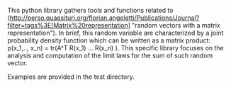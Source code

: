 This python library gathers tools and functions
related to (http://perso.quaesituri.org/florian.angeletti/Publications/Journal?filter=tags%3E[Matrix%20representation] "random vectors with a matrix representation").
In brief, this random variable are characterized by a joint probability
density function which can be written as a matrix product:
p(x_1,.., x_n) = tr(A^T R(x_1) ... R(x_n) ).
This specific library focuses on the analysis and computation
of the limit laws for the sum of such random vector.

Examples are provided in the test directory.


